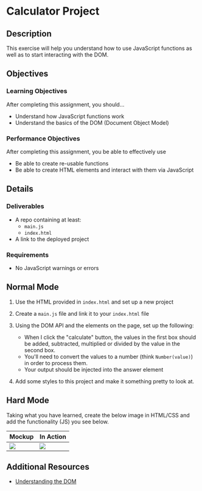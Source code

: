 # Calculator Project

## Description
This exercise will help you understand how to use JavaScript functions as well as to start interacting with the DOM.

## Objectives

### Learning Objectives

After completing this assignment, you should…

* Understand how JavaScript functions work
* Understand the basics of the DOM (Document Object Model)


### Performance Objectives

After completing this assignment, you be able to effectively use

* Be able to create re-usable functions
* Be able to create HTML elements and interact with them via JavaScript



## Details

### Deliverables

* A repo containing at least:
  * `main.js`
  * `index.html`
* A link to the deployed project

### Requirements

* No JavaScript warnings or errors


## Normal Mode

1. Use the HTML provided in `index.html` and set up a new project
2. Create a `main.js` file and link it to your `index.html` file
3. Using the DOM API and the elements on the page, set up the following:

    * When I click the "calculate" button, the values in the first box should be added, subtracted, multiplied or divided by the value in the second box.
    * You'll need to convert the values to a number (think `Number(value)`) in order to process them.
    * Your output should be injected into the answer element

4. Add some styles to this project and make it something pretty to look at.


## Hard Mode

Taking what you have learned, create the below image in HTML/CSS and add the functionality (JS) you see below.

| Mockup                       | In Action                    |
| ---------------------------- | ---------------------------- |
| ![](https://raw.githubusercontent.com/theironyard-frontend-nashville/assignments/cohort2/week03/thur/images/calculator.png) | ![](https://raw.githubusercontent.com/theironyard-frontend-nashville/assignments/cohort2/week03/thur/images/calculator.gif) |


## Additional Resources

* [Understanding the DOM](https://developer.mozilla.org/en-US/docs/Web/API/Document_Object_Model)
